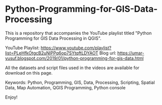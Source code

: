 # Python-Programming-for-GIS-Data-Processing
This is a repository that accompanies the YouTube playlist titled "Python Programming for GIS Data Processing in QGIS".

YouTube Playlist: https://www.youtube.com/playlist?list=PLeHfkOtgcB2uNlPPq6op7SYtqftLDYAOT
Blog url: https://umar-yusuf.blogspot.com/2019/01/python-programming-for-gis-data.html

All the datasets and script files used in the videos are available for download on this page.

Keywords: Python, Programming, GIS, Data, Processing, Scripting, Spatial Data, Map Automation, QGIS Programming, Python console

Enjoy!
